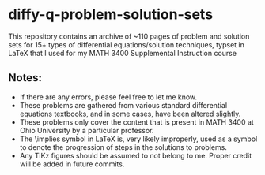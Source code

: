 # diffy-q-problem-solution-sets
 This repository contains an archive of ~110 pages of problem and solution sets for 15+ types of differential equations/solution techniques, typset in LaTeX that I used for my MATH 3400 Supplemental Instruction course

## Notes:
- If there are any errors, please feel free to let me know.
- These problems are gathered from various standard differential equations textbooks, and in some cases, have been altered slightly.
- These problems only cover the content that is present in MATH 3400 at Ohio University by a particular professor.
- The \implies symbol in LaTeX is, very likely improperly, used as a symbol to denote the progression of steps in the solutions to problems.
- Any TiKz figures should be assumed to not belong to me. Proper credit will be added in future commits.
